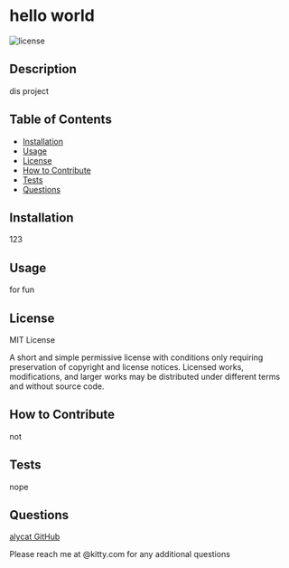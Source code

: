 # hello world
  ![license](https://img.shields.io/badge/license-MIT-green)

  ## Description
  dis project
  
  ## Table of Contents
  
  - [Installation](#installation)
  - [Usage](#usage)
  - [License](#license)
  - [How to Contribute](#how-to-contribute)
  - [Tests](#tests)
  - [Questions](#questions)
  
  ## Installation
  123
  
  ## Usage
  for fun
  
  ## License
  MIT License

  A short and simple permissive license with conditions only requiring preservation of copyright and license notices. Licensed works, modifications, and larger works may be distributed under different terms and without source code.

  ## How to Contribute
  not
  
  ## Tests
  nope
  
  ## Questions
  [alycat GitHub](https://github.com/alycat)
  
  Please reach me at @kitty.com for any additional questions